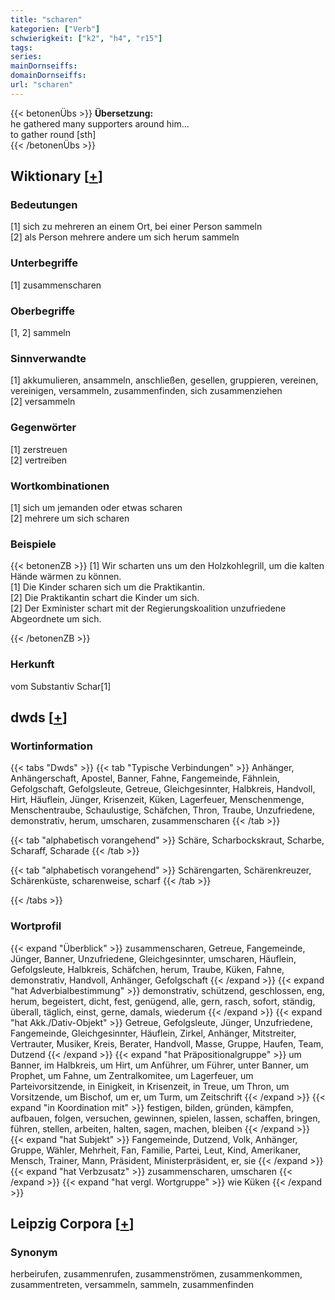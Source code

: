 ```yaml
---
title: "scharen"
kategorien: ["Verb"]
schwierigkeit: ["k2", "h4", "r15"]
tags:
series:
mainDornseiffs:
domainDornseiffs:
url: "scharen"
---
```


{{< betonenÜbs >}}
**Übersetzung:**  
he gathered many supporters around him...  
to gather round [sth]  
{{< /betonenÜbs >}}

## Wiktionary [[+](https://de.wiktionary.org/wiki/scharen)]

### Bedeutungen
[1] sich zu mehreren an einem Ort, bei einer Person sammeln  
[2] als Person mehrere andere um sich herum sammeln  

### Unterbegriffe
[1] zusammenscharen  

### Oberbegriffe
[1, 2] sammeln  

### Sinnverwandte
[1] akkumulieren, ansammeln, anschließen, gesellen, gruppieren, vereinen, vereinigen, versammeln, zusammenfinden, sich zusammenziehen  
[2] versammeln  

### Gegenwörter
[1] zerstreuen  
[2] vertreiben  

### Wortkombinationen
[1] sich um jemanden oder etwas scharen  
[2] mehrere um sich scharen  

### Beispiele
{{< betonenZB >}}
[1] Wir scharten uns um den Holzkohlegrill, um die kalten Hände wärmen zu können.  
[1] Die Kinder scharen sich um die Praktikantin.  
[2] Die Praktikantin schart die Kinder um sich.  
[2] Der Exminister schart mit der Regierungskoalition unzufriedene Abgeordnete um sich.  

{{< /betonenZB >}}
### Herkunft
vom Substantiv Schar[1]  



## dwds [[+](https://www.dwds.de/wb/scharen)]

### Wortinformation
{{< tabs "Dwds" >}}
{{< tab "Typische Verbindungen" >}}
Anhänger, Anhängerschaft, Apostel, Banner, Fahne, Fangemeinde, Fähnlein, Gefolgschaft, Gefolgsleute, Getreue, Gleichgesinnter, Halbkreis, Handvoll, Hirt, Häuflein, Jünger, Krisenzeit, Küken, Lagerfeuer, Menschenmenge, Menschentraube, Schaulustige, Schäfchen, Thron, Traube, Unzufriedene, demonstrativ, herum, umscharen, zusammenscharen
{{< /tab >}}

{{< tab "alphabetisch vorangehend" >}}
Schäre, Scharbockskraut, Scharbe, Scharaff, Scharade
{{< /tab >}}

{{< tab "alphabetisch vorangehend" >}}
Schärengarten, Schärenkreuzer, Schärenküste, scharenweise, scharf
{{< /tab >}}

{{< /tabs >}}

### Wortprofil
{{< expand "Überblick" >}} zusammenscharen, Getreue, Fangemeinde, Jünger, Banner, Unzufriedene, Gleichgesinnter, umscharen, Häuflein, Gefolgsleute, Halbkreis, Schäfchen, herum, Traube, Küken, Fahne, demonstrativ, Handvoll, Anhänger, Gefolgschaft {{< /expand >}}
{{< expand "hat Adverbialbestimmung" >}} demonstrativ, schützend, geschlossen, eng, herum, begeistert, dicht, fest, genügend, alle, gern, rasch, sofort, ständig, überall, täglich, einst, gerne, damals, wiederum {{< /expand >}}
{{< expand "hat Akk./Dativ-Objekt" >}} Getreue, Gefolgsleute, Jünger, Unzufriedene, Fangemeinde, Gleichgesinnter, Häuflein, Zirkel, Anhänger, Mitstreiter, Vertrauter, Musiker, Kreis, Berater, Handvoll, Masse, Gruppe, Haufen, Team, Dutzend {{< /expand >}}
{{< expand "hat Präpositionalgruppe" >}} um Banner, im Halbkreis, um Hirt, um Anführer, um Führer, unter Banner, um Prophet, um Fahne, um Zentralkomitee, um Lagerfeuer, um Parteivorsitzende, in Einigkeit, in Krisenzeit, in Treue, um Thron, um Vorsitzende, um Bischof, um er, um Turm, um Zeitschrift {{< /expand >}}
{{< expand "in Koordination mit" >}} festigen, bilden, gründen, kämpfen, aufbauen, folgen, versuchen, gewinnen, spielen, lassen, schaffen, bringen, führen, stellen, arbeiten, halten, sagen, machen, bleiben {{< /expand >}}
{{< expand "hat Subjekt" >}} Fangemeinde, Dutzend, Volk, Anhänger, Gruppe, Wähler, Mehrheit, Fan, Familie, Partei, Leut, Kind, Amerikaner, Mensch, Trainer, Mann, Präsident, Ministerpräsident, er, sie {{< /expand >}}
{{< expand "hat Verbzusatz" >}} zusammenscharen, umscharen {{< /expand >}}
{{< expand "hat vergl. Wortgruppe" >}} wie Küken {{< /expand >}}

## Leipzig Corpora [[+](https://corpora.uni-leipzig.de/en/res?word=scharen&corpusId=deu_newscrawl-public_2018)]


### Synonym
herbeirufen, zusammenrufen, zusammenströmen, zusammenkommen, zusammentreten, versammeln, sammeln, zusammenfinden

